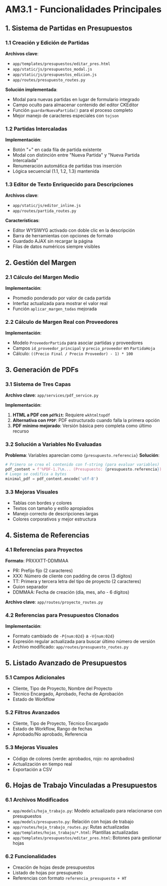 # AM3.1 - Funcionalidades Principales

## 1. Sistema de Partidas en Presupuestos

### 1.1 Creación y Edición de Partidas
**Archivos clave**:
- `app/templates/presupuestos/editar_pres.html`
- `app/static/js/presupuestos_modal.js`
- `app/static/js/presupuestos_edicion.js`
- `app/routes/presupuesto_routes.py`

**Solución implementada**:
- Modal para nuevas partidas en lugar de formulario integrado
- Campo oculto para almacenar contenido del editor CKEditor
- Función `guardarNuevaPartida()` para el proceso completo
- Mejor manejo de caracteres especiales con `tojson`

### 1.2 Partidas Intercaladas
**Implementación**:
- Botón "+" en cada fila de partida existente
- Modal con distinción entre "Nueva Partida" y "Nueva Partida Intercalada"
- Renumeración automática de partidas tras inserción
- Lógica secuencial (1.1, 1.2, 1.3) mantenida

### 1.3 Editor de Texto Enriquecido para Descripciones
**Archivos clave**:
- `app/static/js/editor_inline.js`
- `app/routes/partida_routes.py`

**Características**:
- Editor WYSIWYG activado con doble clic en la descripción
- Barra de herramientas con opciones de formato
- Guardado AJAX sin recargar la página
- Filas de datos numéricos siempre visibles

## 2. Gestión del Margen

### 2.1 Cálculo del Margen Medio
**Implementación**:
- Promedio ponderado por valor de cada partida
- Interfaz actualizada para mostrar el valor real
- Función `aplicar_margen_todas` mejorada

### 2.2 Cálculo de Margen Real con Proveedores
**Implementación**:
- Modelo `ProveedorPartida` para asociar partidas y proveedores
- Campos `id_proveedor_principal` y `precio_proveedor` en `PartidaHoja`
- Cálculo: `((Precio Final / Precio Proveedor) - 1) * 100`

## 3. Generación de PDFs

### 3.1 Sistema de Tres Capas
**Archivo clave**: `app/services/pdf_service.py`

**Implementación**:
1. **HTML a PDF con `pdfkit`**: Requiere `wkhtmltopdf`
2. **Alternativa con `FPDF`**: PDF estructurado cuando falla la primera opción
3. **PDF mínimo mejorado**: Versión básica pero completa como último recurso

### 3.2 Solución a Variables No Evaluadas
**Problema**: Variables aparecían como `{presupuesto.referencia}`
**Solución**:
```python
# Primero se crea el contenido con f-string (para evaluar variables)
pdf_content = f'%PDF-1.7\n... (Presupuesto: {presupuesto.referencia}) ...'
# Luego se codifica a bytes
minimal_pdf = pdf_content.encode('utf-8')
```

### 3.3 Mejoras Visuales
- Tablas con bordes y colores
- Textos con tamaño y estilo apropiados
- Manejo correcto de descripciones largas
- Colores corporativos y mejor estructura

## 4. Sistema de Referencias

### 4.1 Referencias para Proyectos
**Formato**: PRXXXTT-DDMMAA
- PR: Prefijo fijo (2 caracteres)
- XXX: Número de cliente con padding de ceros (3 dígitos)
- TT: Primera y tercera letra del tipo de proyecto (2 caracteres)
- Guion separador
- DDMMAA: Fecha de creación (día, mes, año - 6 dígitos)

**Archivo clave**: `app/routes/proyecto_routes.py`

### 4.2 Referencias para Presupuestos Clonados
**Implementación**:
- Formato cambiado de `-P{num:02d}` a `-V{num:02d}`
- Expresión regular actualizada para buscar último número de versión
- Archivo modificado: `app/routes/presupuesto_routes.py`

## 5. Listado Avanzado de Presupuestos

### 5.1 Campos Adicionales
- Cliente, Tipo de Proyecto, Nombre del Proyecto
- Técnico Encargado, Aprobado, Fecha de Aprobación
- Estado de Workflow

### 5.2 Filtros Avanzados
- Cliente, Tipo de Proyecto, Técnico Encargado
- Estado de Workflow, Rango de fechas
- Aprobado/No aprobado, Referencia

### 5.3 Mejoras Visuales
- Código de colores (verde: aprobados, rojo: no aprobados)
- Actualización en tiempo real
- Exportación a CSV

## 6. Hojas de Trabajo Vinculadas a Presupuestos

### 6.1 Archivos Modificados
- `app/models/hoja_trabajo.py`: Modelo actualizado para relacionarse con presupuestos
- `app/models/presupuesto.py`: Relación con hojas de trabajo
- `app/routes/hoja_trabajo_routes.py`: Rutas actualizadas
- `app/templates/hojas_trabajo/*.html`: Plantillas actualizadas
- `app/templates/presupuestos/editar_pres.html`: Botones para gestionar hojas

### 6.2 Funcionalidades
- Creación de hojas desde presupuestos
- Listado de hojas por presupuesto
- Referencias con formato `referencia_presupuesto + HT`
